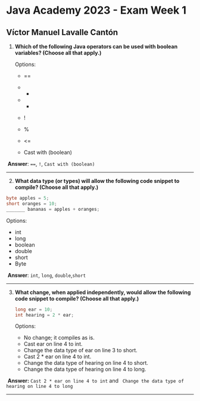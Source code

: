 # Java Academy 2023 - Exam Week 1

## Víctor Manuel Lavalle Cantón



1. **Which of the following Java operators can be used with boolean variables? (Choose all that apply.)** 

   Options:

   * ==

   * +

   * -

   * !

   * %

   * <=

   * Cast with (boolean)

     

​		**Answer**: `==`, `!`, `Cast with (boolean)`

------



2. **What data type (or types) will allow the following code snippet to compile? (Choose all that apply.)**

```java
byte apples = 5;
short oranges = 10;
_______ bananas = apples + oranges; 
```

Options:		

- int
- long
- boolean
- double
- short
- Byte



​			**Answer**: `int`, `long`, `double`,`short`

------



3. **What change, when applied independently, would allow the following code snippet to compile? (Choose all that apply.)** 

   ```java
   long ear = 10;
   int hearing = 2 * ear;
   ```

   Options:

   * No change; it compiles as is.
   * Cast ear on line 4 to int. 
   * Change the data type of ear on line 3 to short. 
   *  Cast 2 * ear on line 4 to int.
   * Change the data type of hearing on line 4 to short.
   *  Change the data type of hearing on line 4 to long.



​	**Answer:** `Cast 2 * ear on line 4 to int` and ` Change the data type of hearing on line 4 to long`



------











